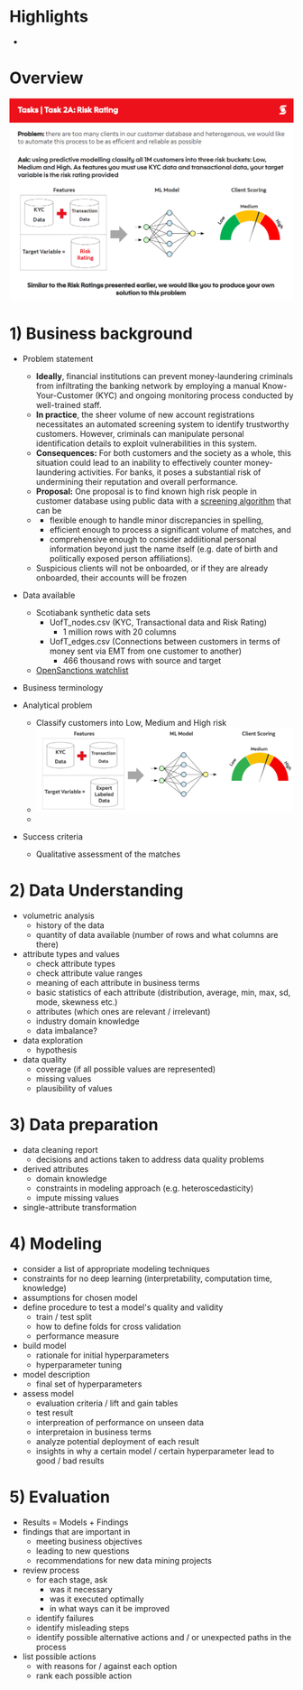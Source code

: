 # Highlights
- 
# Overview
![Alt text](image-1.png)
# 1) Business background
- Problem statement
  - __Ideally__, financial institutions can prevent money-laundering criminals from infiltrating the banking network by employing a manual Know-Your-Customer (KYC) and ongoing monitoring process conducted by well-trained staff.
  - __In practice__, the sheer volume of new account registrations necessitates an automated screening system to identify trustworthy customers. However, criminals can manipulate personal identification details to exploit vulnerabilities in this system.
  - __Consequences:__ For both customers and the society as a whole, this situation could lead to an inability to effectively counter money-laundering activities. For banks, it poses a substantial risk of undermining their reputation and overall performance.
  - __Proposal:__ One proposal is to find known high risk people in customer database using public data with a <ins>screening algorithm</ins> that can be
  -   - flexible enough to handle minor discrepancies in spelling,
      - efficient enough to process a significant volume of matches, and
      - comprehensive enough to consider addiitional personal information beyond just the name itself (e.g. date of birth and politically exposed person affiliations).
  - Suspicious clients will not be onboarded, or if they are already onboarded, their accounts will be frozen

- Data available 
  - Scotiabank synthetic data sets
    - UofT_nodes.csv (KYC, Transactional data and Risk Rating)
      - 1 million rows with 20 columns
    - UofT_edges.csv (Connections between customers in terms of money sent via EMT from one customer to another)
      - 466 thousand rows with source and target
  - [OpenSanctions watchlist](https://www.opensanctions.org/datasets/default/)
- Business terminology
- Analytical problem
  - Classify customers into Low, Medium and High risk
  - ![Alt text](image.png)
  - 

- Success criteria
  - Qualitative assessment of the matches
 
# 2) Data Understanding
- volumetric analysis
  - history of the data
  - quantity of data available (number of rows and what columns are there)
- attribute types and values
  - check attribute types
  - check attribute value ranges
  - meaning of each attribute in business terms
  - basic statistics of each attribute (distribution, average, min, max, sd, mode, skewness etc.)
  - attributes (which ones are relevant / irrelevant)
  - industry domain knowledge
  - data imbalance?
- data exploration
  - hypothesis
- data quality
  - coverage (if all possible values are represented)
  - missing values
  - plausibility of values

# 3) Data preparation
- data cleaning report
  - decisions and actions taken to address data quality problems
- derived attributes
  - domain knowledge
  - constraints in modeling approach (e.g. heteroscedasticity)
  - impute missing values
- single-attribute transformation

# 4) Modeling
- consider a list of appropriate modeling techniques
- constraints for no deep learning (interpretability, computation time, knowledge)
- assumptions for chosen model
- define procedure to test a model's quality and validity
  - train / test split
  - how to define folds for cross validation
  - performance measure
- build model
  - rationale for initial hyperparameters
  - hyperparameter tuning
- model description
  - final set of hyperparameters
- assess model
  - evaluation criteria / lift and gain tables
  - test result
  - interpreation of performance on unseen data
  - interpretaion in business terms
  - analyze potential deployment of each result
  - insights in why a certain model / certain hyperparameter lead to good / bad results

# 5) Evaluation
- Results = Models + Findings
- findings that are important in
  - meeting business objectives
  - leading to new questions
  - recommendations for new data mining projects
- review process
  - for each stage, ask
    - was it necessary
    - was it executed optimally
    - in what ways can it be improved
  - identify failures
  - identify misleading steps
  - identify possible alternative actions and / or unexpected paths in the process
- list possible actions
  - with reasons for / against each option
  - rank each possible action
